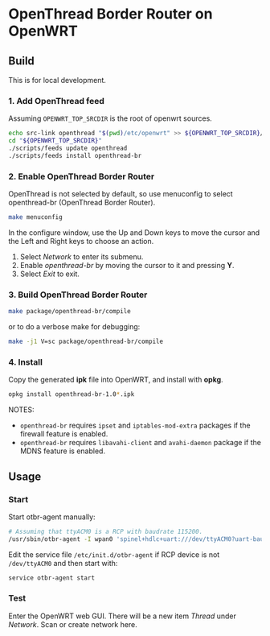 # OpenThread Border Router on OpenWRT

## Build

This is for local development.

### 1. Add OpenThread feed

Assuming `OPENWRT_TOP_SRCDIR` is the root of openwrt sources.

```bash
echo src-link openthread "$(pwd)/etc/openwrt" >> ${OPENWRT_TOP_SRCDIR}/feeds.conf
cd "${OPENWRT_TOP_SRCDIR}"
./scripts/feeds update openthread
./scripts/feeds install openthread-br
```

### 2. Enable OpenThread Border Router

OpenThread is not selected by default, so use menuconfig to select openthread-br (OpenThread Border Router).

```bash
make menuconfig
```

In the configure window, use the Up and Down keys to move the cursor and the Left and Right keys to choose an action.

1. Select _Network_ to enter its submenu.
2. Enable _openthread-br_ by moving the cursor to it and pressing **Y**.
3. Select _Exit_ to exit.

### 3. Build OpenThread Border Router

```bash
make package/openthread-br/compile
```

or to do a verbose make for debugging:

```bash
make -j1 V=sc package/openthread-br/compile
```

### 4. Install

Copy the generated **ipk** file into OpenWRT, and install with **opkg**.

```bash
opkg install openthread-br-1.0*.ipk
```

NOTES:

- `openthread-br` requires `ipset` and `iptables-mod-extra` packages if the firewall feature is enabled.
- `openthread-br` requires `libavahi-client` and `avahi-daemon` package if the MDNS feature is enabled.

## Usage

### Start

Start otbr-agent manually:

```bash
# Assuming that ttyACM0 is a RCP with baudrate 115200.
/usr/sbin/otbr-agent -I wpan0 'spinel+hdlc+uart:///dev/ttyACM0?uart-baudrate=115200'
```

Edit the service file `/etc/init.d/otbr-agent` if RCP device is not `/dev/ttyACM0` and then start with:

```bash
service otbr-agent start
```

### Test

Enter the OpenWRT web GUI. There will be a new item _Thread_ under _Network_. Scan or create network here.
